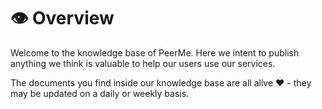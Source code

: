 # 👁 Overview

Welcome to the knowledge base of PeerMe. Here we intent to publish anything we think is valuable to help our users use our services.

The documents you find inside our knowledge base are all alive ❤️ - they may be updated on a daily or weekly basis.
